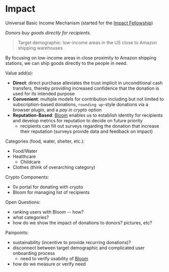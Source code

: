 # Impact
Universal Basic Income Mechanism (started for the [Impact Fellowship](https://www.impactlabs.io/fellowship))

*Donors buy goods directly for recipients.*

> Target demographic: low-income areas in the US close to Amazon shipping warehouses

By focusing on low-income areas in close proximity to Amazon shipping stations, we can ship goods directly to the people in need.

Value add(s):
* **Direct**: direct purchase alleviates the trust implicit in unconditional cash transfers, thereby providing increased confidence that the donation is used for its intended purpose
* **Convenient**: multiple models for contribution including but not limited to subscription-based donations, `rounding up`-style donations via a browser plugin, and a *pay in crypto* option
* **Reputation-Based**: [Bloom](https://bloom.co/) enables us to establish identity for recipients and develop metrics for reputation to decide on future priority   
    * recipients can fill out surveys regarding the donation that increase their reputation (surveys provide data and feedback on impact)

Categories (food, water, shelter, etc.):
* Food/Water 
* Healthcare
    * Childcare
* Clothes (think of overarching category)

Crypto Components: <br>
* 0x portal for donating with crypto
* Bloom for managing list of recipients

Open Questions:<br>
* ranking users with Bloom -- how?
* what categories?
* how do we show the impact of donations to donors? pictures, etc?

Painpoints: <br>
* sustainability (incentive to provide recurring donations)?
* disconnect between target demographic and complicated user onboarding process
    * need to verify usability of [Bloom](https://bloom.io)
* how do we measure or verify need